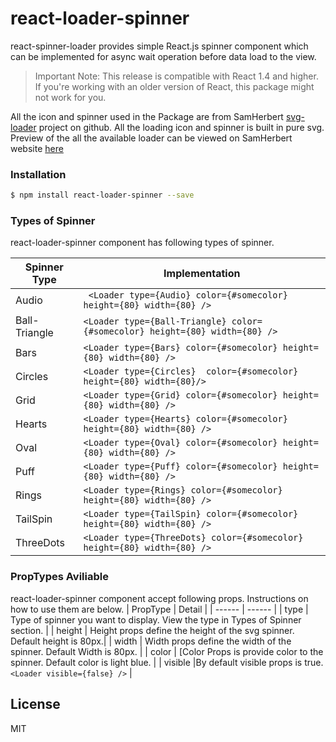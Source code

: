 # react-loader-spinner

 react-spinner-loader provides simple React.js spinner component which can be implemented for async wait operation before data load to the view. 

> Important Note: This release is compatible with React 1.4 and higher. If you're working with an older version of React, this package might not work for you.


All the icon and spinner used in the Package are from SamHerbert [svg-loader] project on github. All the loading icon and spinner is built in pure svg. Preview of the all the available loader can be viewed on SamHerbert website [here]

### Installation

```sh
$ npm install react-loader-spinner --save
```
### Types of Spinner
react-loader-spinner component has following types of spinner.

| Spinner Type | Implementation |
| ------ | ------ |
| Audio|``` <Loader type={Audio} color={#somecolor} height={80} width={80} />``` |
| Ball-Triangle | ``` <Loader type={Ball-Triangle} color={#somecolor} height={80} width={80} /> ```|
| Bars | ```<Loader type={Bars} color={#somecolor} height={80} width={80} />``` |
| Circles | ```<Loader type={Circles}  color={#somecolor} height={80} width={80}/>``` |
| Grid|```<Loader type={Grid} color={#somecolor} height={80} width={80} />``` |
|Hearts|```<Loader type={Hearts} color={#somecolor} height={80} width={80} />```|
|Oval|```<Loader type={Oval} color={#somecolor} height={80} width={80} />```|
|Puff|```<Loader type={Puff} color={#somecolor} height={80} width={80} />```|
|Rings|```<Loader type={Rings} color={#somecolor} height={80} width={80} />```|
|TailSpin|```<Loader type={TailSpin} color={#somecolor} height={80} width={80} />```|
|ThreeDots|```<Loader type={ThreeDots} color={#somecolor} height={80} width={80} />```|

### PropTypes Aviliable
react-loader-spinner component accept following props. Instructions on how to use them are below.
| PropType | Detail |
| ------ | ------ |
| type | Type of spinner you want to display. View the type in Types of Spinner section. |
| height | Height props define the height of the svg spinner. Default height is 80px.|
| width | Width props define the width of the spinner. Default Width is 80px. |
| color | [Color Props is provide color to the spinner. Default color is light blue. |
| visible |By default visible props is true. ```<Loader visible={false} />```  |


License
----

MIT



   [svg-loader]: <https://github.com/SamHerbert/SVG-Loaders>
   [here]: <http://samherbert.net/svg-loaders>
   